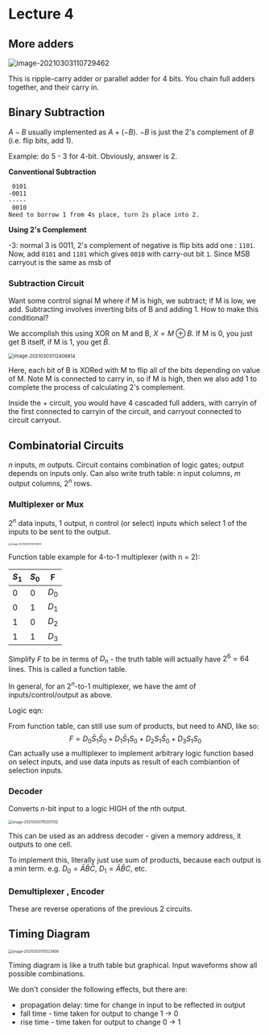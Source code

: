 # Lecture 4

## More adders

![image-20210303110729462](C:\Users\JB\AppData\Roaming\Typora\typora-user-images\image-20210303110729462.png)

This is ripple-carry adder or parallel adder for 4 bits. You chain full adders together, and their carry in.

## Binary Subtraction

$A - B$ usually implemented as $A + (-B)$. $-B$ is just the 2's complement of $B$ (i.e. flip bits, add 1).

Example: do 5 - 3 for 4-bit. Obviously, answer is 2.

**Conventional Subtraction**

```
 0101
-0011
-----
 0010
Need to borrow 1 from 4s place, turn 2s place into 2.
```

**Using 2's Complement**

-3: normal 3 is 0011, 2's complement of negative is flip bits add one : `1101`.
Now, add `0101` and `1101` which gives `0010` with carry-out bit `1`. Since MSB carryout is the same as msb of 

### Subtraction Circuit

Want some control signal M where if M is high, we subtract; if M is low, we add. Subtracting involves inverting bits of B and adding 1. How to make this conditional?

We accomplish this using XOR on M and B, $X = M \oplus B$. If M is 0, you just get B itself, if M is 1, you get $\bar B$.

<img src="C:\Users\JB\AppData\Roaming\Typora\typora-user-images\image-20210303112406814.png" alt="image-20210303112406814" style="zoom:67%;" />

Here, each bit of B is XORed with M to flip all of the bits depending on value of M. Note M is connected to carry in, so if M is high, then we also add 1 to complete the process of calculating 2's complement.

Inside the + circuit, you would have 4 cascaded full adders, with carryin of the first connected to carryin of the circuit, and carryout connected to circuit carryout.

## Combinatorial Circuits

$n$ inputs, $m$ outputs. Circuit contains combination of logic gates; output depends on inputs only. Can also write truth table: $n$ input columns, $m$ output columns, $2^n$ rows.

### Multiplexer or Mux

$2^n$ data inputs, 1 output, $n$ control (or select) inputs which select 1 of the inputs to be sent to the output.

<img src="C:\Users\JB\AppData\Roaming\Typora\typora-user-images\image-20210303113509614.png" alt="image-20210303113509614" style="zoom:33%;" />

Function table example for 4-to-1 multiplexer (with n = 2):

| $S_1$ | $S_0$ | F     |
| ----- | ----- | ----- |
| 0     | 0     | $D_0$ |
| 0     | 1     | $D_1$ |
| 1     | 0     | $D_2$ |
| 1     | 1     | $D_3$ |

Simplify $F$ to be in terms of $D_n$ - the truth table will actually have $2^6 = 64$ lines. This is called a function table.

In general, for an $2^n$-to-1 multiplexer, we have the amt of inputs/control/output as above.

Logic eqn: 

From function table, can still use sum of products, but need to AND, like so:
$$
F = D_0 \bar S_1 \bar S_0 + D_1 \bar S_1 S_0 + D_2 S_1 \bar S_0 + D_3 S_1 S_0
$$
Can actually use a multiplexer to implement arbitrary logic function based on select inputs, and use data inputs as result of each combiantion of selection inputs.

### Decoder

Converts $n$-bit input to a logic HIGH of the $n$th output.

<img src="C:\Users\JB\AppData\Roaming\Typora\typora-user-images\image-20210303115201702.png" alt="image-20210303115201702" style="zoom: 50%;" />

This can be used as an address decoder - given a memory address, it outputs to one cell.

To implement this, literally just use sum of products, because each output is a min term.
e.g. $D_0 = \bar A \bar B \bar C$, $D_1 = \bar A \bar B C$, etc.

### Demultiplexer , Encoder

These are reverse operations of the previous 2 circuits.

## Timing Diagram

<img src="C:\Users\JB\AppData\Roaming\Typora\typora-user-images\image-20210303115523806.png" alt="image-20210303115523806" style="zoom:50%;" />

Timing diagram is like a truth table but graphical. Input waveforms show all possible combinations.

We don't consider the following effects, but there are:

- propagation delay: time for change in input to be reflected in output
- fall time - time taken for output to change 1 -> 0
- rise time - time taken for output to change 0 -> 1